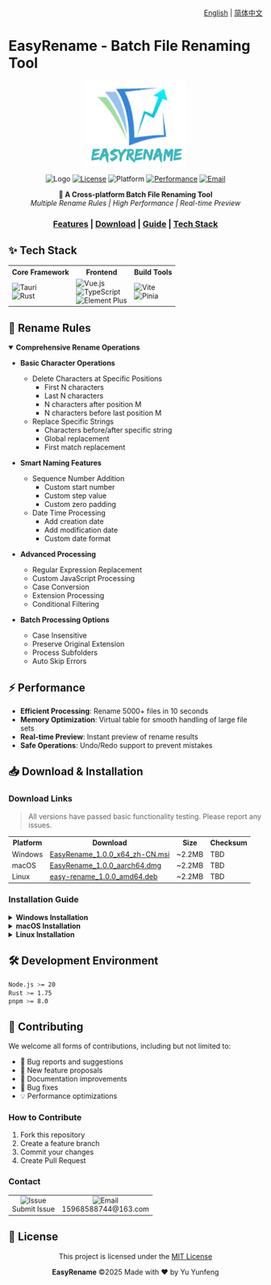 <div align="right">
  <a href="README.md">English</a> | <a href="README_zh.md">简体中文</a>
</div>

# EasyRename - Batch File Renaming Tool

<div align="center">

<img src="./src/assets/logos/logo.jpg" alt="EasyRename Logo" width="200"/>

![Logo](https://img.shields.io/badge/EasyRename-v1.0.0-blue)
[![License](https://img.shields.io/badge/license-MIT-yellow)](./LICENSE)
![Platform](https://img.shields.io/badge/platform-Windows%20|%20macOS%20|%20Linux-brightgreen)
[![Performance](https://img.shields.io/badge/Performance-5000+files/10s-orange)]()
[![Email](https://img.shields.io/badge/email-15968588744@163.com-red)](mailto:15968588744@163.com)

<p align="center">
  <strong>🚀 A Cross-platform Batch File Renaming Tool</strong>
  <br>
  <i>Multiple Rename Rules | High Performance | Real-time Preview</i>
</p>

</div>

<div align="center">
  <h3>
    <a href="#features">Features</a>
    <span> | </span>
    <a href="#download">Download</a>
    <span> | </span>
    <a href="#guide">Guide</a>
    <span> | </span>
    <a href="#tech-stack">Tech Stack</a>
  </h3>
</div>

## ✨ Tech Stack

<div align="center">
<table>
  <tr>
    <th>Core Framework</th>
    <th>Frontend</th>
    <th>Build Tools</th>
  </tr>
  <tr>
    <td>
      <img src="https://img.shields.io/badge/Tauri-v1.5-blue?logo=tauri" alt="Tauri"/>
      <br/>
      <img src="https://img.shields.io/badge/Rust-2024-orange?logo=rust" alt="Rust"/>
    </td>
    <td>
      <img src="https://img.shields.io/badge/Vue.js-v3-green?logo=vue.js" alt="Vue.js"/>
      <br/>
      <img src="https://img.shields.io/badge/TypeScript-v5-blue?logo=typescript" alt="TypeScript"/>
      <br/>
      <img src="https://img.shields.io/badge/Element_Plus-v2-409EFF?logo=element" alt="Element Plus"/>
    </td>
    <td>
      <img src="https://img.shields.io/badge/Vite-v5-646CFF?logo=vite" alt="Vite"/>
      <br/>
      <img src="https://img.shields.io/badge/Pinia-v2-yellow?logo=pinia" alt="Pinia"/>
    </td>
  </tr>
</table>
</div>

## 🎯 Rename Rules

<details open>
<summary><b>Comprehensive Rename Operations</b></summary>

- **Basic Character Operations**
  - Delete Characters at Specific Positions
    - First N characters
    - Last N characters
    - N characters after position M
    - N characters before last position M
  - Replace Specific Strings
    - Characters before/after specific string
    - Global replacement
    - First match replacement

- **Smart Naming Features**
  - Sequence Number Addition
    - Custom start number
    - Custom step value
    - Custom zero padding
  - Date Time Processing
    - Add creation date
    - Add modification date
    - Custom date format

- **Advanced Processing**
  - Regular Expression Replacement
  - Custom JavaScript Processing
  - Case Conversion
  - Extension Processing
  - Conditional Filtering

- **Batch Processing Options**
  - Case Insensitive
  - Preserve Original Extension
  - Process Subfolders
  - Auto Skip Errors

</details>

## ⚡ Performance

- **Efficient Processing**: Rename 5000+ files in 10 seconds
- **Memory Optimization**: Virtual table for smooth handling of large file sets
- **Real-time Preview**: Instant preview of rename results
- **Safe Operations**: Undo/Redo support to prevent mistakes

## 📥 Download & Installation

### Download Links

> All versions have passed basic functionality testing. Please report any issues.

<table>
  <tr>
    <th>Platform</th>
    <th>Download</th>
    <th>Size</th>
    <th>Checksum</th>
  </tr>
  <tr>
    <td>Windows</td>
    <td><a href="https://github.com/Auroral0810/EasyRename/releases/download/v1.0.0/EasyRename_1.0.0_x64_zh-CN.msi">EasyRename_1.0.0_x64_zh-CN.msi</a></td>
    <td>~2.2MB</td>
    <td>TBD</td>
  </tr>
  <tr>
    <td>macOS</td>
    <td><a href="https://github.com/Auroral0810/EasyRename/releases/download/v1.0.0/EasyRename_1.0.0_aarch64.dmg">EasyRename_1.0.0_aarch64.dmg</a></td>
    <td>~2.2MB</td>
    <td>TBD</td>
  </tr>
  <tr>
    <td>Linux</td>
    <td><a href="https://github.com/Auroral0810/EasyRename/releases/download/v1.0.0/easy-rename_1.0.0_amd64.deb">easy-rename_1.0.0_amd64.deb</a></td>
    <td>~2.2MB</td>
    <td>TBD</td>
  </tr>
</table>

### Installation Guide

<details>
<summary><b>Windows Installation</b></summary>

1. Download the `.msi` installer
2. Double-click the installer
3. Follow the installation wizard
4. Launch from Start menu or desktop

> If you see a security warning, click "More info" and choose "Run anyway"
</details>

<details>
<summary><b>macOS Installation</b></summary>

1. Download the `.dmg` file
2. Open the DMG file
3. Drag the app to Applications folder

If you see "app is damaged" message:
```bash
xattr -cr /Applications/EasyRename.app
```

> First launch requires approval in System Preferences
</details>

<details>
<summary><b>Linux Installation</b></summary>

Debian/Ubuntu:
```bash
sudo dpkg -i easy-rename_1.0.0_amd64.deb
sudo apt-get install -f  # Install dependencies
```

> Ensure you have sufficient system privileges
</details>

## 🛠️ Development Environment

```bash
Node.js >= 20
Rust >= 1.75
pnpm >= 8.0
```

## 🤝 Contributing

We welcome all forms of contributions, including but not limited to:

- 🐛 Bug reports and suggestions
- 🌟 New feature proposals
- 📝 Documentation improvements
- 🔨 Bug fixes
- 💡 Performance optimizations

### How to Contribute

1. Fork this repository
2. Create a feature branch
3. Commit your changes
4. Create Pull Request

### Contact

<div align="center">
  <table>
    <tr>
      <td align="center">
        <img src="https://img.shields.io/badge/Issue-Report_Bug-blue" alt="Issue"/>
        <br>
        Submit Issue
      </td>
      <td align="center">
        <img src="https://img.shields.io/badge/Email-Contact_Us-red" alt="Email"/>
        <br>
        15968588744@163.com
      </td>
    </tr>
  </table>
</div>

## 📜 License

<div align="center">
  
This project is licensed under the [MIT License](./LICENSE)

**EasyRename** ©2025 Made with ❤️ by Yu Yunfeng

</div> 